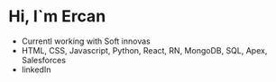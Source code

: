 <img src=""/>
<h1>Hi, I`m Ercan</h1>
<p></p>
<ul>
  <li>Currentl working with Soft innovas</li>
  <li>HTML, CSS, Javascript, Python, React, RN, MongoDB, SQL, Apex, Salesforces</li>
  <li>linkedIn</li>
</ul>
